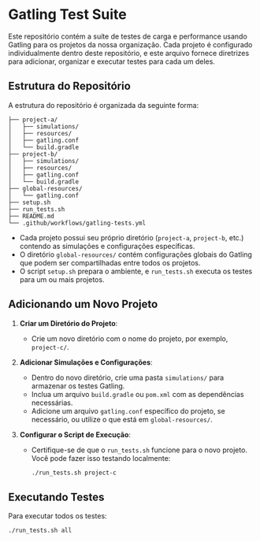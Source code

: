 # Gatling Test Suite

Este repositório contém a suíte de testes de carga e performance usando Gatling para os projetos da nossa organização. Cada projeto é configurado individualmente dentro deste repositório, e este arquivo fornece diretrizes para adicionar, organizar e executar testes para cada um deles.

## Estrutura do Repositório

A estrutura do repositório é organizada da seguinte forma:

```
├── project-a/
│   ├── simulations/
│   ├── resources/
│   ├── gatling.conf
│   └── build.gradle
├── project-b/
│   ├── simulations/
│   ├── resources/
│   ├── gatling.conf
│   └── build.gradle
├── global-resources/
│   └── gatling.conf
├── setup.sh
├── run_tests.sh
├── README.md
└── .github/workflows/gatling-tests.yml

```

- Cada projeto possui seu próprio diretório (`project-a`, `project-b`, etc.) contendo as simulações e configurações específicas.
- O diretório `global-resources/` contém configurações globais do Gatling que podem ser compartilhadas entre todos os projetos.
- O script `setup.sh` prepara o ambiente, e `run_tests.sh` executa os testes para um ou mais projetos.

## Adicionando um Novo Projeto

1. **Criar um Diretório do Projeto**:
   - Crie um novo diretório com o nome do projeto, por exemplo, `project-c/`.
   
2. **Adicionar Simulações e Configurações**:
   - Dentro do novo diretório, crie uma pasta `simulations/` para armazenar os testes Gatling.
   - Inclua um arquivo `build.gradle` ou `pom.xml` com as dependências necessárias.
   - Adicione um arquivo `gatling.conf` específico do projeto, se necessário, ou utilize o que está em `global-resources/`.

3. **Configurar o Script de Execução**:
   - Certifique-se de que o `run_tests.sh` funcione para o novo projeto. Você pode fazer isso testando localmente:
     ```bash
     ./run_tests.sh project-c
     ```

## Executando Testes

Para executar todos os testes:

```bash
./run_tests.sh all
